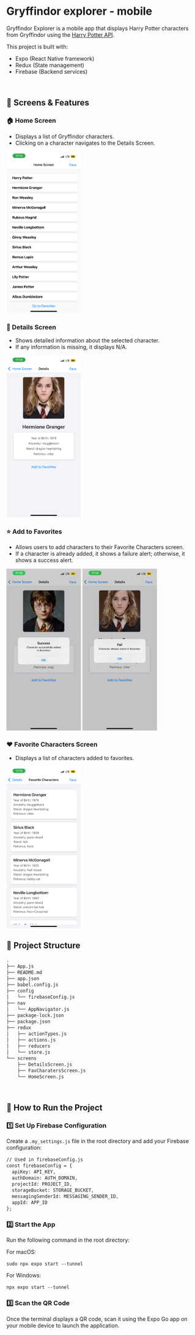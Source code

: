 # Gryffindor explorer - mobile

Gryffindor Explorer is a mobile app that displays Harry Potter characters from Gryffindor using the [Harry Potter API](https://hp-api.onrender.com/api/characters/house/gryffindor).

This project is built with:
- Expo (React Native framework)
- Redux (State management)
- Firebase (Backend services)

<br>

## 📱 Screens & Features
### 🏠 Home Screen <br>
- Displays a list of Gryffindor characters.
- Clicking on a character navigates to the Details Screen.

<img src="images/home.PNG" alt="Home" width="195" height="422">

### 📜 Details Screen  <br>
- Shows detailed information about the selected character.
- If any information is missing, it displays N/A.

<img src="images/details.PNG" alt="Home" width="195" height="422">

### ⭐ Add to Favorites <br>
- Allows users to add characters to their Favorite Characters screen.
- If a character is already added, it shows a failure alert; otherwise, it shows a success alert.

<img src="images/success.PNG" alt="Home" width="195" height="422">
<img src="images/fail.PNG" alt="Home" width="195" height="422">

### ❤️  Favorite Characters Screen <br>
- Displays a list of characters added to favorites.


<img src="images/fav.PNG" alt="Home" width="195" height="422">

<br>

## 📂 Project Structure
```
.
├── App.js
├── README.md
├── app.json
├── babel.config.js
├── config
│   └── firebaseConfig.js
├── nav
│   └── AppNavigator.js
├── package-lock.json
├── package.json
├── redux
│   ├── actionTypes.js
│   ├── actions.js
│   ├── reducers
│   └── store.js
└── screens
    ├── DetailsScreen.js
    ├── FavCharatersScreen.js
    └── HomeScreen.js
```

<br>

## 🚀 How to Run the Project
### 1️⃣ Set Up Firebase Configuration

Create a `.my_settings.js` file in the root directory and add your Firebase configuration:
```
// Used in firebaseConfig.js
const firebaseConfig = {
  apiKey: API_KEY,
  authDomain: AUTH_DOMAIN,
  projectId: PROJECT_ID,
  storageBucket: STORAGE_BUCKET,
  messagingSenderId: MESSAGING_SENDER_ID,
  appId: APP_ID
};
```
### 2️⃣ Start the App

Run the following command in the root directory:

For macOS:
```
sudo npx expo start --tunnel
```
For Windows:
```
npx expo start --tunnel
```

### 3️⃣ Scan the QR Code

Once the terminal displays a QR code, scan it using the Expo Go app on your mobile device to launch the application.